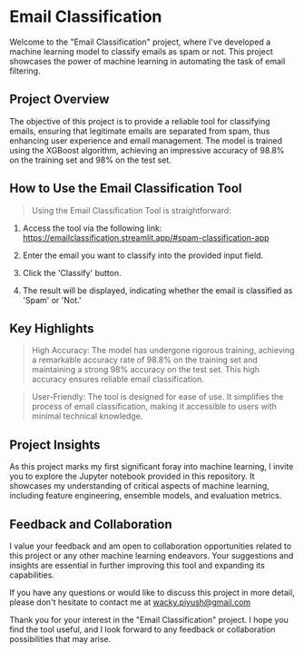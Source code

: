 # Email Classification
Welcome to the "Email Classification" project, where I've developed a machine learning model to classify emails as spam or not. This project showcases the power of machine learning in automating the task of email filtering.

## Project Overview
The objective of this project is to provide a reliable tool for classifying emails, ensuring that legitimate emails are separated from spam, thus enhancing user experience and email management. The model is trained using the XGBoost algorithm, achieving an impressive accuracy of 98.8% on the training set and 98% on the test set.

## How to Use the Email Classification Tool
> Using the Email Classification Tool is straightforward:

1. Access the tool via the following link: https://emailclassification.streamlit.app/#spam-classification-app

2. Enter the email you want to classify into the provided input field.

3. Click the 'Classify' button.

4. The result will be displayed, indicating whether the email is classified as 'Spam' or 'Not.'

## Key Highlights
> High Accuracy: The model has undergone rigorous training, achieving a remarkable accuracy rate of 98.8% on the training set and maintaining a strong 98% accuracy on the test set. This high accuracy ensures reliable email classification.

> User-Friendly: The tool is designed for ease of use. It simplifies the process of email classification, making it accessible to users with minimal technical knowledge.

## Project Insights
As this project marks my first significant foray into machine learning, I invite you to explore the Jupyter notebook provided in this repository. It showcases my understanding of critical aspects of machine learning, including feature engineering, ensemble models, and evaluation metrics.

## Feedback and Collaboration
I value your feedback and am open to collaboration opportunities related to this project or any other machine learning endeavors. Your suggestions and insights are essential in further improving this tool and expanding its capabilities.

If you have any questions or would like to discuss this project in more detail, please don't hesitate to contact me at wacky.piyush@gmail.com

Thank you for your interest in the "Email Classification" project. I hope you find the tool useful, and I look forward to any feedback or collaboration possibilities that may arise.

